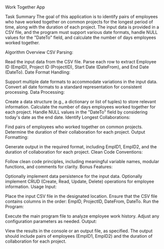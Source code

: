 Work Together App

Task Summary
The goal of this application is to identify pairs of employees who have worked together on common projects for the longest period of time, along with the duration of each project. The input data is provided in a CSV file, and the program must support various date formats, handle NULL values for the "DateTo" field, and calculate the number of days employees worked together.

Algorithm Overview
CSV Parsing:

Read the input data from the CSV file.
Parse each row to extract Employee ID (EmpID), Project ID (ProjectID), Start Date (DateFrom), and End Date (DateTo).
Date Format Handling:

Support multiple date formats to accommodate variations in the input data.
Convert all date formats to a standard representation for consistent processing.
Data Processing:

Create a data structure (e.g., a dictionary or list of tuples) to store relevant information.
Calculate the number of days employees worked together for each project.
Handle NULL values in the "DateTo" field by considering today's date as the end date.
Identify Longest Collaborations:

Find pairs of employees who worked together on common projects.
Determine the duration of their collaboration for each project.
Output Formatting:

Generate output in the required format, including EmpID1, EmpID2, and the duration of collaboration for each project.
Clean Code Conventions:

Follow clean code principles, including meaningful variable names, modular functions, and comments for clarity.
Bonus Features:

Optionally implement data persistence for the input data.
Optionally implement CRUD (Create, Read, Update, Delete) operations for employee information.
Usage
Input:

Place the input CSV file in the designated location.
Ensure that the CSV file contains columns in the order: EmpID, ProjectID, DateFrom, DateTo.
Run the Program:

Execute the main program file to analyze employee work history.
Adjust any configuration parameters as needed.
Output:

View the results in the console or an output file, as specified.
The output should include pairs of employees (EmpID1, EmpID2) and the duration of collaboration for each project.
